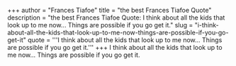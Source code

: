+++
author = "Frances Tiafoe"
title = "the best Frances Tiafoe Quote"
description = "the best Frances Tiafoe Quote: I think about all the kids that look up to me now... Things are possible if you go get it."
slug = "i-think-about-all-the-kids-that-look-up-to-me-now-things-are-possible-if-you-go-get-it"
quote = '''I think about all the kids that look up to me now... Things are possible if you go get it.'''
+++
I think about all the kids that look up to me now... Things are possible if you go get it.
